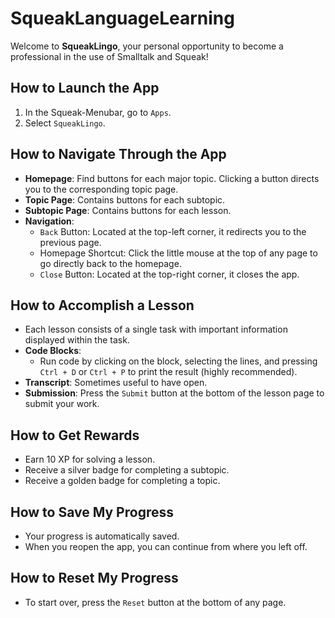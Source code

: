 # SqueakLanguageLearning

Welcome to **SqueakLingo**, your personal opportunity to become a professional in the use of Smalltalk and Squeak!

## How to Launch the App
1. In the Squeak-Menubar, go to `Apps`.
2. Select `SqueakLingo`.

## How to Navigate Through the App
- **Homepage**: Find buttons for each major topic. Clicking a button directs you to the corresponding topic page.
- **Topic Page**: Contains buttons for each subtopic.
- **Subtopic Page**: Contains buttons for each lesson.
- **Navigation**:
  - `Back` Button: Located at the top-left corner, it redirects you to the previous page.
  - Homepage Shortcut: Click the little mouse at the top of any page to go directly back to the homepage.
  - `Close` Button: Located at the top-right corner, it closes the app.

## How to Accomplish a Lesson
- Each lesson consists of a single task with important information displayed within the task.
- **Code Blocks**:
  - Run code by clicking on the block, selecting the lines, and pressing `Ctrl + D` or `Ctrl + P` to print the result (highly recommended).
- **Transcript**: Sometimes useful to have open.
- **Submission**: Press the `Submit` button at the bottom of the lesson page to submit your work.

## How to Get Rewards
- Earn 10 XP for solving a lesson.
- Receive a silver badge for completing a subtopic.
- Receive a golden badge for completing a topic.

## How to Save My Progress
- Your progress is automatically saved.
- When you reopen the app, you can continue from where you left off.

## How to Reset My Progress
- To start over, press the `Reset` button at the bottom of any page.
